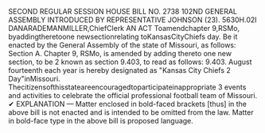 SECOND REGULAR SESSION
HOUSE BILL NO. 2738
102ND GENERAL ASSEMBLY
INTRODUCED BY REPRESENTATIVE JOHNSON (23).
5630H.02I DANARADEMANMILLER,ChiefClerk
AN ACT
Toamendchapter 9,RSMo, byaddingtheretoone newsectionrelating toKansasCityChiefs
day.
Be it enacted by the General Assembly of the state of Missouri, as follows:
Section A. Chapter 9, RSMo, is amended by adding thereto one new section, to be
2 known as section 9.403, to read as follows:
9.403. August fourteenth each year is hereby designated as "Kansas City Chiefs
2 Day"inMissouri. Thecitizensofthisstateareencouragedtoparticipateinappropriate
3 events and activities to celebrate the official professional football team of Missouri.
✔
EXPLANATION — Matter enclosed in bold-faced brackets [thus] in the above bill is not enacted and is
intended to be omitted from the law. Matter in bold-face type in the above bill is proposed language.